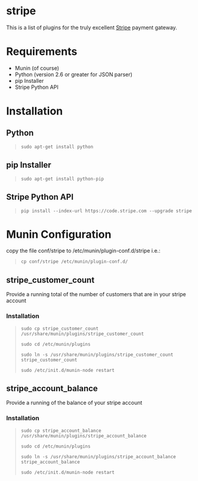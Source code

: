 stripe
======

This is a list of plugins for the truly excellent [Stripe](http://www.stripe.com) 
payment gateway.

Requirements
============

 - Munin (of course)
 - Python (version 2.6 or greater for JSON parser)
 - pip Installer
 - Stripe Python API

Installation
============

## Python

>     sudo apt-get install python

## pip Installer

>     sudo apt-get install python-pip

## Stripe Python API
>     pip install --index-url https://code.stripe.com --upgrade stripe

Munin Configuration
===================

copy the file conf/stripe to /etc/munin/plugin-conf.d/stripe i.e.:

>     cp conf/stripe /etc/munin/plugin-conf.d/


## stripe_customer_count

Provide a running total of the number of customers that are in your stripe account

### Installation

>     sudo cp stripe_customer_count /usr/share/munin/plugins/stripe_customer_count
>
>     sudo cd /etc/munin/plugins
>
>     sudo ln -s /usr/share/munin/plugins/stripe_customer_count stripe_customer_count
>
>     sudo /etc/init.d/munin-node restart

## stripe_account_balance

Provide a running of the balance of your stripe account

### Installation

>     sudo cp stripe_account_balance /usr/share/munin/plugins/stripe_account_balance
>
>     sudo cd /etc/munin/plugins
>
>     sudo ln -s /usr/share/munin/plugins/stripe_account_balance stripe_account_balance
>
>     sudo /etc/init.d/munin-node restart

